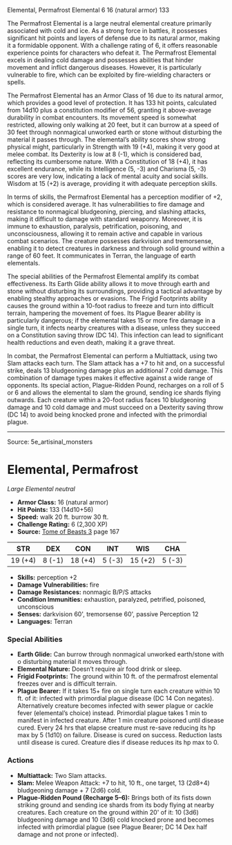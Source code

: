 <MonsterName/>Elemental, Permafrost</MonsterName>
<CreatureType/>Elemental</CreatureType>
<CR/>6</CR>
<AC/>16 (natural armor)</AC>
<HP/>133</HP>
<summary>The Permafrost Elemental is a large neutral elemental creature primarily associated with cold and ice. As a strong force in battles, it possesses significant hit points and layers of defense due to its natural armor, making it a formidable opponent. With a challenge rating of 6, it offers reasonable experience points for characters who defeat it. The Permafrost Elemental excels in dealing cold damage and possesses abilities that hinder movement and inflict dangerous diseases. However, it is particularly vulnerable to fire, which can be exploited by fire-wielding characters or spells.</summary>

<detail>

The Permafrost Elemental has an Armor Class of 16 due to its natural armor, which provides a good level of protection. It has 133 hit points, calculated from 14d10 plus a constitution modifier of 56, granting it above-average durability in combat encounters. Its movement speed is somewhat restricted, allowing only walking at 20 feet, but it can burrow at a speed of 30 feet through nonmagical unworked earth or stone without disturbing the material it passes through. The elemental’s ability scores show strong physical might, particularly in Strength with 19 (+4), making it very good at melee combat. Its Dexterity is low at 8 (-1), which is considered bad, reflecting its cumbersome nature. With a Constitution of 18 (+4), it has excellent endurance, while its Intelligence (5, -3) and Charisma (5, -3) scores are very low, indicating a lack of mental acuity and social skills. Wisdom at 15 (+2) is average, providing it with adequate perception skills.

In terms of skills, the Permafrost Elemental has a perception modifier of +2, which is considered average. It has vulnerabilities to fire damage and resistance to nonmagical bludgeoning, piercing, and slashing attacks, making it difficult to damage with standard weaponry. Moreover, it is immune to exhaustion, paralysis, petrification, poisoning, and unconsciousness, allowing it to remain active and capable in various combat scenarios. The creature possesses darkvision and tremorsense, enabling it to detect creatures in darkness and through solid ground within a range of 60 feet. It communicates in Terran, the language of earth elementals.

The special abilities of the Permafrost Elemental amplify its combat effectiveness. Its Earth Glide ability allows it to move through earth and stone without disturbing its surroundings, providing a tactical advantage by enabling stealthy approaches or evasions. The Frigid Footprints ability causes the ground within a 10-foot radius to freeze and turn into difficult terrain, hampering the movement of foes. Its Plague Bearer ability is particularly dangerous; if the elemental takes 15 or more fire damage in a single turn, it infects nearby creatures with a disease, unless they succeed on a Constitution saving throw (DC 14). This infection can lead to significant health reductions and even death, making it a grave threat.

In combat, the Permafrost Elemental can perform a Multiattack, using two Slam attacks each turn. The Slam attack has a +7 to hit and, on a successful strike, deals 13 bludgeoning damage plus an additional 7 cold damage. This combination of damage types makes it effective against a wide range of opponents. Its special action, Plague-Ridden Pound, recharges on a roll of 5 or 6 and allows the elemental to slam the ground, sending ice shards flying outwards. Each creature within a 20-foot radius faces 10 bludgeoning damage and 10 cold damage and must succeed on a Dexterity saving throw (DC 14) to avoid being knocked prone and infected with the primordial plague.</detail>



---

Source: 5e_artisinal_monsters

# Elemental, Permafrost

*Large* *Elemental* *neutral*

- **Armor Class:** 16 (natural armor)
- **Hit Points:** 133 (14d10+56)
- **Speed:** walk 20 ft. burrow 30 ft.
- **Challenge Rating:** 6 (2,300 XP)
- **Source:** [Tome of Beasts 3](https://koboldpress.com/kpstore/product/tome-of-beasts-3-for-5th-edition/) page 167

| STR | DEX | CON | INT | WIS | CHA |
| --- | --- | --- | --- | --- | --- |
| 19 (+4) | 8 (-1) | 18 (+4) | 5 (-3) | 15 (+2) | 5 (-3) |

- **Skills:** perception +2
- **Damage Vulnerabilities:** fire
- **Damage Resistances:** nonmagic B/P/S attacks
- **Condition Immunities:** exhaustion, paralyzed, petrified, poisoned, unconscious
- **Senses:** darkvision 60', tremorsense 60', passive Perception 12
- **Languages:** Terran

### Special Abilities

- **Earth Glide:** Can burrow through nonmagical unworked earth/stone with o disturbing material it moves through.
- **Elemental Nature:** Doesn’t require air food drink or sleep.
- **Frigid Footprints:** The ground within 10 ft. of the permafrost elemental freezes over and is difficult terrain.
- **Plague Bearer:** If it takes 15+ fire on single turn each creature within 10 ft. of it: infected with primordial plague disease (DC 14 Con negates). Alternatively creature becomes infected with sewer plague or cackle fever (elemental’s choice) instead. Primordial plague takes 1 min to manifest in infected creature. After 1 min creature poisoned until disease cured. Every 24 hrs that elapse creature must re-save reducing its hp max by 5 (1d10) on failure. Disease is cured on success. Reduction lasts until disease is cured. Creature dies if disease reduces its hp max to 0.

### Actions

- **Multiattack:** Two Slam attacks.
- **Slam:** Melee Weapon Attack: +7 to hit, 10 ft., one target, 13 (2d8+4) bludgeoning damage + 7 (2d6) cold.
- **Plague-Ridden Pound (Recharge 5–6):** Brings both of its fists down striking ground and sending ice shards from its body flying at nearby creatures. Each creature on the ground within 20' of it: 10 (3d6) bludgeoning damage and 10 (3d6) cold knocked prone and becomes infected with primordial plague (see Plague Bearer; DC 14 Dex half damage and not prone or infected).




